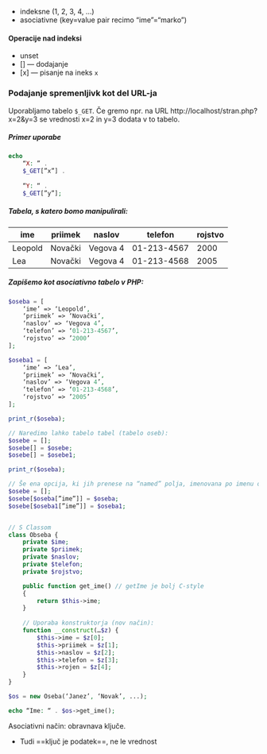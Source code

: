 
- indeksne (1, 2, 3, 4, …)
- asociativne (key=value pair recimo “ime”=“marko”)

#### Operacije nad indeksi
- unset
- \[] — dodajanje
- \[x] — pisanje na ineks `x`

### Podajanje spremenljivk kot del URL-ja
Uporabljamo tabelo `$_GET`. Če gremo npr. na URL http://localhost/stran.php?x=2&y=3 se vrednosti x=2 in y=3 dodata v to tabelo. 

##### Primer uporabe
```php
echo 
	“X: ” . 
	$_GET[”x”] . 
	
	“Y: “ . 
	$_GET[”y”];
```

##### Tabela, s katero bomo manipulirali:
|ime|priimek|naslov|telefon|rojstvo|
|-|-|-|-|-|
|Leopold|Novački|Vegova 4|01-213-4567|2000|
|Lea|Novački|Vegova 4|01-213-4568|2005|

##### Zapišemo kot asociativno tabelo v PHP:
```php
$oseba = [
	‘ime’ => ‘Leopold’,
	‘priimek’ => ‘Novački’,
	‘naslov’ => ‘Vegova 4’,
	‘telefon’ => ‘01-213-4567’,
	‘rojstvo’ => ’2000’
];

$oseba1 = [
	‘ime’ => ‘Lea’,
	‘priimek’ => ‘Novački’,
	‘naslov’ => ‘Vegova 4’,
	‘telefon’ => ‘01-213-4568’,
	‘rojstvo’ => ’2005’
];

print_r($oseba);

// Naredimo lahko tabelo tabel (tabelo oseb):
$osebe = [];
$osebe[] = $osebe;
$osebe[] = $osebe1;

print_r($oseba);

// Še ena opcija, ki jih prenese na “named” polja, imenovana po imenu osebe, ne le indexed (0 in 1)
$osebe = [];
$osebe[$oseba[”ime”]] = $oseba;
$osebe[$oseba1[”ime”]] = $oseba1;


// S Classom
class Obseba {
	private $ime;
	private $priimek;
	private $naslov;
	private $telefon;
	private $rojstvo;

	public function get_ime() // getIme je bolj C-style
	{
		return $this->ime;
	}
	
	// Uporaba konstruktorja (nov način):
	function __construct(…$z) {
		$this->ime = $z[0];
		$this->priimek = $z[1];
		$this->naslov = $z[2];
		$this->telefon = $z[3];
		$this->rojen = $z[4];
	}
}

$os = new Oseba(‘Janez’, ‘Novak’, ...);

echo “Ime: “ . $os->get_ime();
```

Asociativni način: obravnava ključe.
- Tudi ==ključ je podatek==, ne le vrednost

